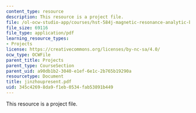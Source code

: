 ```yaml
---
content_type: resource
description: This resource is a project file.
file: /ol-ocw-studio-app/courses/hst-584j-magnetic-resonance-analytic-biochemical-and-imaging-techniques-spring-2006/345c42698da9f1eb0534fab53891b449_jinzhoupresent.pdf
file_size: 69116
file_type: application/pdf
learning_resource_types:
- Projects
license: https://creativecommons.org/licenses/by-nc-sa/4.0/
ocw_type: OCWFile
parent_title: Projects
parent_type: CourseSection
parent_uid: a90db1b2-3040-e1ef-6e1c-2b765b19290a
resourcetype: Document
title: jinzhoupresent.pdf
uid: 345c4269-8da9-f1eb-0534-fab53891b449
---
```

This resource is a project file.